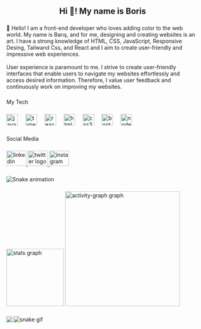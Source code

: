 <h2 align="center">Hi 👋! My name is Boris</h2>

###

<p align="left">🔭 Hello! I am a front-end developer who loves adding color to the web world. My name is Barış, and for me, designing and creating websites is an art. I have a strong knowledge of HTML, CSS, JavaScript, Responsive Desing, Tailwand Css, and React and I aim to create user-friendly and impressive web experiences.<br><br>User experience is paramount to me. I strive to create user-friendly interfaces that enable users to navigate my websites effortlessly and access desired information. Therefore, I value user feedback and continuously work on improving my websites.</p>

###

<p align="left">My Tech</p>

###

<div align="left">
  <img src="https://cdn.jsdelivr.net/gh/devicons/devicon/icons/javascript/javascript-original.svg" height="30" alt="javascript logo"  />
  <img width="12" />
  <img src="https://cdn.jsdelivr.net/gh/devicons/devicon/icons/typescript/typescript-original.svg" height="30" alt="typescript logo"  />
  <img width="12" />
  <img src="https://cdn.jsdelivr.net/gh/devicons/devicon/icons/react/react-original.svg" height="30" alt="react logo"  />
  <img width="12" />
  <img src="https://cdn.jsdelivr.net/gh/devicons/devicon/icons/html5/html5-original.svg" height="30" alt="html5 logo"  />
  <img width="12" />
  <img src="https://cdn.jsdelivr.net/gh/devicons/devicon/icons/css3/css3-original.svg" height="30" alt="css3 logo"  />
  <img width="12" />
  <img src="https://cdn.jsdelivr.net/gh/devicons/devicon/icons/bootstrap/bootstrap-original.svg" height="30" alt="bootstrap logo"  />
  <img width="12" />
  <img src="https://cdn.jsdelivr.net/gh/devicons/devicon/icons/nodejs/nodejs-original.svg" height="30" alt="nodejs logo"  />
</div>

###

<p align="left">Social Media</p>

###

<div align="left">
  <a href="https://www.linkedin.com/in/bar%C4%B1%C5%9F-hayrettin1/" target="_blank">
    <img src="https://raw.githubusercontent.com/maurodesouza/profile-readme-generator/master/src/assets/icons/social/linkedin/default.svg" width="52" height="40" alt="linkedin logo"  />
  </a>
  <a href="https://twitter.com/Barishyrtn" target="_blank">
    <img src="https://raw.githubusercontent.com/maurodesouza/profile-readme-generator/master/src/assets/icons/social/twitter/default.svg" width="52" height="40" alt="twitter logo"  />
  </a>
  <img src="https://raw.githubusercontent.com/maurodesouza/profile-readme-generator/master/src/assets/icons/social/instagram/default.svg" width="52" height="40" alt="instagram logo"  />
</div>

###

<img src="https://raw.githubusercontent.com/Boris/Boris/output/snake.svg" alt="Snake animation" />

###

<div align="left">
  <img src="https://github-readme-stats.vercel.app/api?username=Boris&hide_title=false&hide_rank=false&show_icons=true&include_all_commits=true&count_private=true&disable_animations=false&theme=dracula&locale=en&hide_border=false&order=1" height="150" alt="stats graph"  />
  <img src="https://github-readme-activity-graph.vercel.app/graph?username=Boris&radius=16&theme=react&area=true&order=5" height="300" alt="activity-graph graph"  />
</div>

###

<img align="left" src="https://profile-counter.glitch.me/Boris/count.svg?"  />

###






![snake gif](https://github.com/BorisHay/BorisHay/blob/output/github-contribution-grid-snake.gif)
